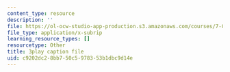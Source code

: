 ```yaml
---
content_type: resource
description: ''
file: https://ol-ocw-studio-app-production.s3.amazonaws.com/courses/7-016-introductory-biology-fall-2018/c9202dc28bb750c5978353b1dbc9d14e_hDppkpYcBdg.vtt
file_type: application/x-subrip
learning_resource_types: []
resourcetype: Other
title: 3play caption file
uid: c9202dc2-8bb7-50c5-9783-53b1dbc9d14e
---
```

